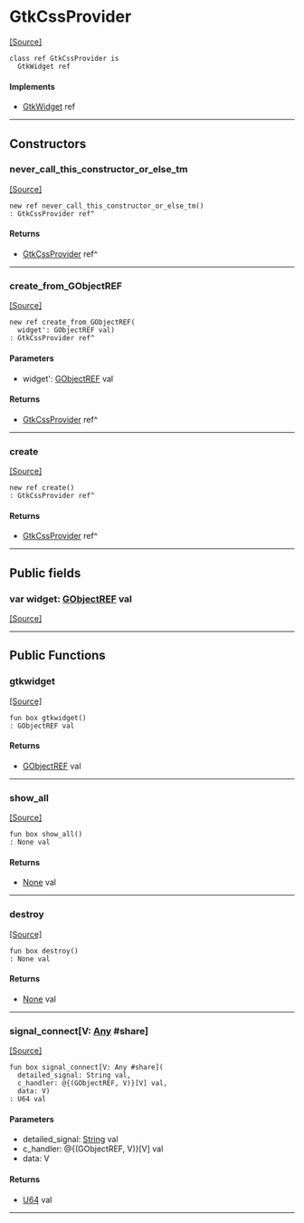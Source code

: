 # GtkCssProvider
<span class="source-link">[[Source]](src/gtk3/GtkCssProvider.md#L6)</span>
```pony
class ref GtkCssProvider is
  GtkWidget ref
```

#### Implements

* [GtkWidget](gtk3-GtkWidget.md) ref

---

## Constructors

### never_call_this_constructor_or_else_tm
<span class="source-link">[[Source]](src/gtk3/GtkCssProvider.md#L10)</span>


```pony
new ref never_call_this_constructor_or_else_tm()
: GtkCssProvider ref^
```

#### Returns

* [GtkCssProvider](gtk3-GtkCssProvider.md) ref^

---

### create_from_GObjectREF
<span class="source-link">[[Source]](src/gtk3/GtkCssProvider.md#L13)</span>


```pony
new ref create_from_GObjectREF(
  widget': GObjectREF val)
: GtkCssProvider ref^
```
#### Parameters

*   widget': [GObjectREF](gtk3-..-gobject-GObjectREF.md) val

#### Returns

* [GtkCssProvider](gtk3-GtkCssProvider.md) ref^

---

### create
<span class="source-link">[[Source]](src/gtk3/GtkCssProvider.md#L17)</span>


```pony
new ref create()
: GtkCssProvider ref^
```

#### Returns

* [GtkCssProvider](gtk3-GtkCssProvider.md) ref^

---

## Public fields

### var widget: [GObjectREF](gtk3-..-gobject-GObjectREF.md) val
<span class="source-link">[[Source]](src/gtk3/GtkCssProvider.md#L7)</span>



---

## Public Functions

### gtkwidget
<span class="source-link">[[Source]](src/gtk3/GtkCssProvider.md#L9)</span>


```pony
fun box gtkwidget()
: GObjectREF val
```

#### Returns

* [GObjectREF](gtk3-..-gobject-GObjectREF.md) val

---

### show_all
<span class="source-link">[[Source]](src/gtk3/GtkWidget.md#L4)</span>


```pony
fun box show_all()
: None val
```

#### Returns

* [None](builtin-None.md) val

---

### destroy
<span class="source-link">[[Source]](src/gtk3/GtkWidget.md#L10)</span>


```pony
fun box destroy()
: None val
```

#### Returns

* [None](builtin-None.md) val

---

### signal_connect\[V: [Any](builtin-Any.md) #share\]
<span class="source-link">[[Source]](src/gtk3/GtkWidget.md#L13)</span>


```pony
fun box signal_connect[V: Any #share](
  detailed_signal: String val,
  c_handler: @{(GObjectREF, V)}[V] val,
  data: V)
: U64 val
```
#### Parameters

*   detailed_signal: [String](builtin-String.md) val
*   c_handler: @{(GObjectREF, V)}[V] val
*   data: V

#### Returns

* [U64](builtin-U64.md) val

---

